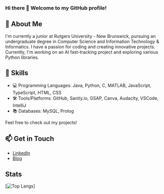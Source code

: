 ### Hi there 👋 Welcome to my GitHub profile!

## 🌟 About Me
I'm currently a junior at Rutgers University - New Brunswick, pursuing an undergraduate degree in Computer Science and Information Technology & Informatics. I have a passion for coding and creating innovative projects. Currently, I'm working on an AI fast-tracking project and exploring various Python libraries. 

## 🚀 Skills
- 💻 Programming Languages: Java, Python, C, MATLAB, JavaScript, TypeScript, HTML, CSS
- 🛠️ Tools/Platforms: GitHub, Sanity.io, GSAP, Canva, Audacity, VSCode, IntelliJ
- 📚 Databases: MySQL, Prolog

Feel free to check out my projects!

## 📫 Get in Touch
- [LinkedIn](https://www.linkedin.com/in/shatakshi-ranjan/)
- [Blog](https://shatakshiranjan9.wixsite.com/shatakshiranjan)

## Stats
[![Top Langs](https://github-readme-stats.vercel.app/api/top-langs/?username=ShatakshiRanjan&layout=compact&theme=panda)]



<!--
**ShatakshiRanjan/ShatakshiRanjan** is a ✨ _special_ ✨ repository because its `README.md` (this file) appears on your GitHub profile.

Here are some ideas to get you started:

- 🔭 I’m currently working on ...
- 🌱 I’m currently learning ...
- 👯 I’m looking to collaborate on ...
- 🤔 I’m looking for help with ...
- 💬 Ask me about ...
- 📫 How to reach me: ...
- 😄 Pronouns: ...
- ⚡ Fun fact: ...
-->
